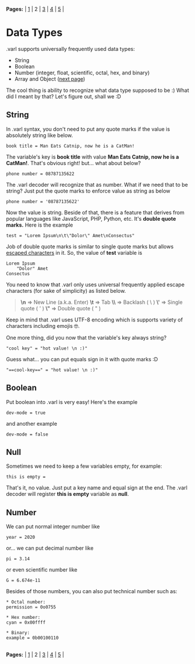 
**Pages:** | [1](https://github.com/Thor-x86/varl/blob/master/docs/1-Getting_Started.md) | 2 | [3](https://github.com/Thor-x86/varl/blob/master/docs/3-Array_and_Object.md) | [4](https://github.com/Thor-x86/varl/blob/master/docs/4-Do_and_Dont.md) | [5](https://github.com/Thor-x86/varl/blob/master/docs/5-Contribution.md) |  
  
# Data Types
  
.varl supports universally frequently used  data types:

- String
- Boolean
- Number (integer, float, scientific, octal, hex, and binary)
- Array and Object ([next page](https://github.com/Thor-x86/varl/blob/master/docs/3-Array_and_Object.md))

The cool thing is ability to recognize what data type supposed to be :)
What did I meant by that? Let's figure out, shall we :D   

## String

In .varl syntax, you don't need to put any quote marks if the value is absolutely string like below.

    book title = Man Eats Catnip, now he is a CatMan!

The variable's key is **book title** with value **Man Eats Catnip, now he is a CatMan!**. That's obvious right! but... what about below?

    phone number = 08787135622

The .varl decoder will recognize that as number. What if we need that to be string? Just put the quote marks to enforce value as string as below

    phone number = '08787135622'

Now the value is string. Beside of that, there is a feature that derives from popular languages like JavaScript, PHP, Python, etc. It's **double quote marks.** Here is the example

    test = "Lorem Ipsum\n\t\"Dolor\" Amet\nConsectus"

Job of double quote marks is similar to single quote marks but allows [escaped characters](https://www.w3schools.com/js/js_strings.asp#midcontentadcontainer) in it. So, the value of **test** variable is

    Lorem Ipsum
	    "Dolor" Amet
    Consectus

You need to know that .varl only uses universal frequently applied escape characters (for sake of simplicity) as listed below.

> **\n** => New Line (a.k.a. Enter)
> **\t** => Tab
> **\\\\** => Backlash ( \\ )
> **\\\'** => Single quote ( ' )
> **\\\"** => Double quote ( " )

Keep in mind that .varl uses UTF-8 encoding which is supports variety of characters including emojis 🤓.

One more thing, did you now that the variable's key always string?

    "cool key" = "hot value! \n :)"

Guess what... you can put equals sign in it with quote marks :D

    "==cool-key==" = "hot value! \n :)"

## Boolean

Put boolean into .varl is very easy! Here's the example

    dev-mode = true

and another example

    dev-mode = false

## Null

Sometimes we need to keep a few variables empty, for example:

    this is empty = 

That's it, no value. Just put a key name and equal sign at the end. The .varl decoder will register **this is empty** variable as **null**.

## Number

We can put normal integer number like

    year = 2020

or... we can put decimal number like

    pi = 3.14

or even scientific number like

    G = 6.674e-11

Besides of those numbers, you can also put technical number such as:

    * Octal number:
    permission = 0o0755
    
    * Hex number:
    cyan = 0x00ffff
    
    * Binary:
    example = 0b00100110

  ##
  
**Pages:** | [1](https://github.com/Thor-x86/varl/blob/master/docs/1-Getting_Started.md) | 2 | [3](https://github.com/Thor-x86/varl/blob/master/docs/3-Array_and_Object.md) | [4](https://github.com/Thor-x86/varl/blob/master/docs/4-Do_and_Dont.md) | [5](https://github.com/Thor-x86/varl/blob/master/docs/5-Contribution.md) |  